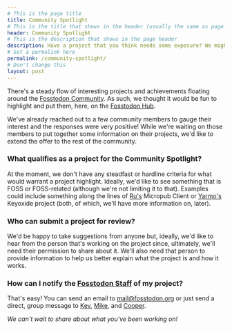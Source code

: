 ```yaml
---
# This is the page title
title: Community Spotlight
# This is the title that shows in the header (usually the same as page title)
header: Community Spotlight
# This is the description that shows in the page header
description: Have a project that you think needs some exposure? We might be able to help.
# Set a permalink here
permalink: /community-spotlight/
# Don't change this
layout: post
---
```


There's a steady flow of interesting projects and achievements floating around the [Fosstodon Community](https://fosstodon.org/). As such, we thought it would be fun to highlight and put them, here, on the [Fosstodon Hub](https://hub.fosstodon.org/).

We've already reached out to a few community members to gauge their interest and the responses were very positive! While we're waiting on those members to put together some information on their projects, we'd like to extend the offer to the rest of the community.

### What qualifies as a project for the Community Spotlight?

At the moment, we don't have any steadfast or hardline criteria for what would warrant a project highlight. Ideally, we'd like to see something that is FOSS or FOSS-related (although we're not limiting it to that). Examples could include something along the lines of [Ru's](https://fosstodon.org/@celia) Micropub Client or [Yarmo's](https://fosstodon.org/@yarmo) Keyoxide project (both, of which, we'll have more information on, later).

### Who can submit a project for review?

We'd be happy to take suggestions from anyone but, ideally, we'd like to hear from the person that's working on the project since, ultimately, we'll need their permission to share about it. We'll also need that person to provide information to help us better explain what the project is and how it works.

### How can I notify the [Fosstodon Staff](/team) of my project?

That's easy! You can send an email to [mail@fosstodon.org](mailto:mail@fosstodon.org) or just send a direct, group message to [Kev](https://fosstodon.org/@kev), [Mike](https://fosstodon.org/@mike), and [Cooper](https://fosstodon.org/@cooper).

*We can't wait to share about what you've been working on!*
